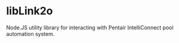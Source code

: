# libLink2o
 Node.JS utility library for interacting with Pentair IntelliConnect pool automation system.
